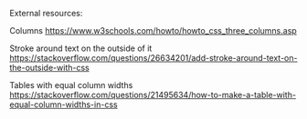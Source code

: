 External resources:

Columns
https://www.w3schools.com/howto/howto_css_three_columns.asp

Stroke around text on the outside of it
https://stackoverflow.com/questions/26634201/add-stroke-around-text-on-the-outside-with-css

Tables with equal column widths
https://stackoverflow.com/questions/21495634/how-to-make-a-table-with-equal-column-widths-in-css

